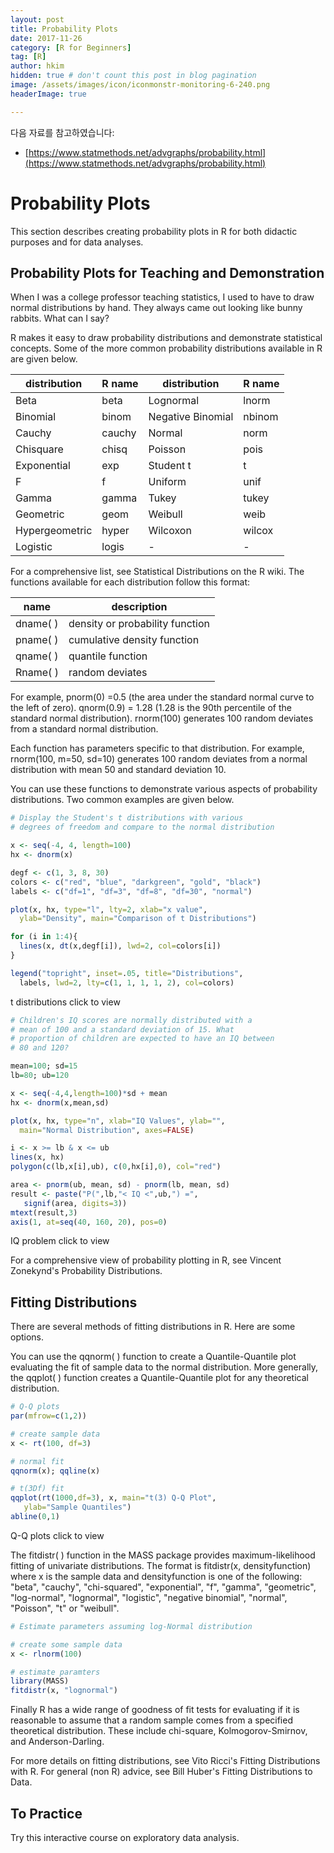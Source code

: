 ```yaml
---
layout: post  
title: Probability Plots
date: 2017-11-26  
category: [R for Beginners]  
tag: [R]  
author: hkim  
hidden: true # don't count this post in blog pagination  
image: /assets/images/icon/iconmonstr-monitoring-6-240.png
headerImage: true

---
```


다음 자료를 참고하였습니다:  
- [https://www.statmethods.net/advgraphs/probability.html](https://www.statmethods.net/advgraphs/probability.html)

# Probability Plots

This section describes creating probability plots in R for both didactic purposes and for data analyses.

## Probability Plots for Teaching and Demonstration

When I was a college professor teaching statistics, I used to have to draw normal distributions by hand. They always came out looking like bunny rabbits. What can I say?

R makes it easy to draw probability distributions and demonstrate statistical concepts. Some of the more common probability distributions available in R are given below.

distribution   | R name | distribution      | R name
---------------|--------|-------------------|--------
Beta           | beta   | Lognormal         | lnorm
Binomial       | binom  | Negative Binomial | nbinom
Cauchy         | cauchy | Normal            | norm
Chisquare      | chisq  | Poisson           | pois
Exponential    | exp    | Student t         | t
F              | f      | Uniform           | unif
Gamma          | gamma  | Tukey             | tukey
Geometric      | geom   | Weibull           | weib
Hypergeometric | hyper  | Wilcoxon          | wilcox
Logistic       | logis  | -                 | -

For a comprehensive list, see Statistical Distributions on the R wiki. The functions available for each distribution follow this format:

name      | description
----------|------------------------------
dname( )  | density or probability function
pname( )  | cumulative density function
qname( )  | quantile function
Rname( )  | random deviates

For example, pnorm(0) =0.5 (the area under the standard normal curve to the left of zero). qnorm(0.9) = 1.28 (1.28 is the 90th percentile of the standard normal distribution). rnorm(100) generates 100 random deviates from a standard normal distribution.

Each function has parameters specific to that distribution. For example, rnorm(100, m=50, sd=10) generates 100 random deviates from a normal distribution with mean 50 and standard deviation 10.

You can use these functions to demonstrate various aspects of probability distributions. Two common examples are given below.

```r
# Display the Student's t distributions with various
# degrees of freedom and compare to the normal distribution

x <- seq(-4, 4, length=100)
hx <- dnorm(x)

degf <- c(1, 3, 8, 30)
colors <- c("red", "blue", "darkgreen", "gold", "black")
labels <- c("df=1", "df=3", "df=8", "df=30", "normal")

plot(x, hx, type="l", lty=2, xlab="x value",
  ylab="Density", main="Comparison of t Distributions")

for (i in 1:4){
  lines(x, dt(x,degf[i]), lwd=2, col=colors[i])
}

legend("topright", inset=.05, title="Distributions",
  labels, lwd=2, lty=c(1, 1, 1, 1, 2), col=colors)
```

t distributions click to view

```r
# Children's IQ scores are normally distributed with a
# mean of 100 and a standard deviation of 15. What
# proportion of children are expected to have an IQ between
# 80 and 120?

mean=100; sd=15
lb=80; ub=120

x <- seq(-4,4,length=100)*sd + mean
hx <- dnorm(x,mean,sd)

plot(x, hx, type="n", xlab="IQ Values", ylab="",
  main="Normal Distribution", axes=FALSE)

i <- x >= lb & x <= ub
lines(x, hx)
polygon(c(lb,x[i],ub), c(0,hx[i],0), col="red")

area <- pnorm(ub, mean, sd) - pnorm(lb, mean, sd)
result <- paste("P(",lb,"< IQ <",ub,") =",
   signif(area, digits=3))
mtext(result,3)
axis(1, at=seq(40, 160, 20), pos=0)
```

IQ problem click to view

For a comprehensive view of probability plotting in R, see Vincent Zonekynd's Probability Distributions.


## Fitting Distributions

There are several methods of fitting distributions in R. Here are some options.

You can use the qqnorm( ) function to create a Quantile-Quantile plot evaluating the fit of sample data to the normal distribution. More generally, the qqplot( ) function creates a Quantile-Quantile plot for any theoretical distribution.

```r
# Q-Q plots
par(mfrow=c(1,2))

# create sample data
x <- rt(100, df=3)

# normal fit
qqnorm(x); qqline(x)

# t(3Df) fit
qqplot(rt(1000,df=3), x, main="t(3) Q-Q Plot",
   ylab="Sample Quantiles")
abline(0,1)
```

Q-Q plots click to view

The fitdistr( ) function in the MASS package provides maximum-likelihood fitting of univariate distributions. The format is fitdistr(x, densityfunction) where x is the sample data and densityfunction is one of the following: "beta", "cauchy", "chi-squared", "exponential", "f", "gamma", "geometric", "log-normal", "lognormal", "logistic", "negative binomial", "normal", "Poisson", "t" or "weibull".

```r
# Estimate parameters assuming log-Normal distribution

# create some sample data
x <- rlnorm(100)

# estimate paramters
library(MASS)
fitdistr(x, "lognormal")
```

Finally R has a wide range of goodness of fit tests for evaluating if it is reasonable to assume that a random sample comes from a specified theoretical distribution. These include chi-square, Kolmogorov-Smirnov, and Anderson-Darling.

For more details on fitting distributions, see Vito Ricci's Fitting Distributions with R. For general (non R) advice, see Bill Huber's Fitting Distributions to Data.


## To Practice

Try this interactive course on exploratory data analysis.
